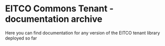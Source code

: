 
# EITCO Commons Tenant - documentation archive

Here you can find documentation for any version of the EITCO tenant library deployed so far


